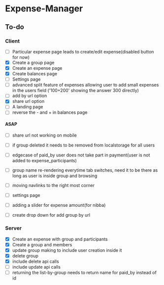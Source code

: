 # Expense-Manager

## To-do

### Client

- [ ] Particular expense page leads to create/edit expense(disabled button for now)
- [x] Create a group page 
- [x] Create an expense page 
- [x] Create balances page
- [ ] Settings page
- [ ] advanced split feature of expenses allowing user to add small expenses in the users field ('100+200' showing the answer 300 directly)
- [ ] add by url option
- [x] share url option 
- [ ] A landing page
- [ ] reverse the - and + in balances page

#### ASAP

- [ ] share url not working on mobile
- [ ] if group deleted it needs to be removed from localstorage for all users
- [ ] edgecase of paid_by user does not take part in payment(user is not added to   expense_participants) 
- [ ] group name re-rendering everytime tab switches, need it to be there as long as user is inside group and browsing 
- [ ] moving navlinks to the right most corner
- [ ] settings page
- [ ] adding a slider for expense amount(for nibba)

- [ ] create drop down for add group by url


### Server

- [x] Create an expense with group and participants
- [x] Create a group and members
- [x] update group making to include user creation inside it
- [x] delete group
- [x] include delete api calls  
- [ ] include update api calls
- [ ] returning the list-by-group needs to return name for paid_by instead of id
